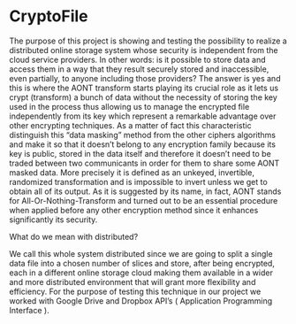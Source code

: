 # CryptoFile
The purpose of this project is showing and testing the possibility to realize a distributed online storage system whose security is independent from the cloud service providers.
In other words: is it possible to store data and access them in a way that they result securely stored and inaccessible, even partially, to anyone including those providers?
The answer is yes and this is where the AONT transform starts playing its crucial role as it lets us crypt (transform) a bunch of data without the necessity of storing the key used
in the process thus allowing us to manage the encrypted file independently from its key which represent a remarkable advantage over other encrypting techniques.
As a matter of fact this characteristic distinguish this “data masking” method from the other ciphers algorithms and make it so that it doesn’t belong to any encryption family 
because its key is public, stored in the data itself and therefore it doesn’t need to be traded between two communicants in order for them to share some AONT masked data. 
More precisely it is defined as an unkeyed, invertible, randomized transformation and is impossible to invert unless we get to obtain all of its output. 
As it is suggested by its name, in fact, AONT stands for All-Or-Nothing-Transform and turned out to be an essential procedure when applied before any other encryption method 
since it enhances significantly its security.

What do we mean with distributed?

We call this whole system distributed since we are going to split a single data file into a chosen number of slices and store, after being encrypted, each in a different online 
storage cloud making them available in a wider and more distributed environment that will grant more flexibility and efficiency. For the purpose of testing this technique in our
project we worked with Google Drive and Dropbox API’s ( Application Programming Interface ).
